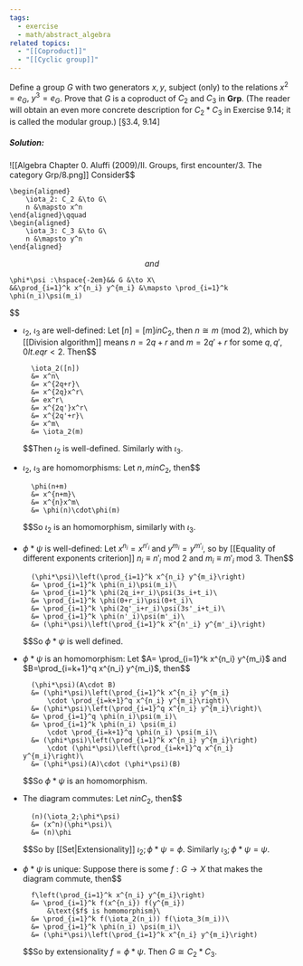 ```yaml
---
tags:
  - exercise
  - math/abstract_algebra
related topics:
  - "[[Coproduct]]"
  - "[[Cyclic group]]"
---
```

Define a group $G$ with two generators $x, y$, subject (only) to the relations
$x^2 = e_G,$ $y^3 = e_G$. Prove that $G$ is a coproduct of $C_2$ and $C_3$ in $\mathbf{Grp}$. (The reader
will obtain an even more concrete description for $C_2 * C_3$ in Exercise 9.14; it is
called the modular group.) [§3.4, 9.14]
##### Solution:
![[Algebra Chapter 0. Aluffi (2009)/II. Groups, first encounter/3. The category Grp/8.png]]
Consider$$

	\begin{aligned}
		\iota_2: C_2 &\to G\
		n &\mapsto x^n
	\end{aligned}\qquad
	\begin{aligned}
		\iota_3: C_3 &\to G\
		n &\mapsto y^n
	\end{aligned}

$$and$$

	\phi*\psi :\hspace{-2em}&& G &\to X\
	&&\prod_{i=1}^k x^{n_i} y^{m_i} &\mapsto \prod_{i=1}^k \phi(n_i)\psi(m_i)

$$
- $\iota_2$, $\iota_3$ are well-defined:
	Let $[n]=[m] in C_2$, then $n\cong m\ (\text{mod }2)$, which by [[Division algorithm]] means $n=2q+r$ and $m=2q'+r$ for some $q,q',0 lt.eq r<2$. Then$$
	
		\iota_2([n])
		&= x^n\
		&= x^{2q+r}\
		&= x^{2q}x^r\
		&= ex^r\
		&= x^{2q'}x^r\
		&= x^{2q'+r}\
		&= x^m\
		&= \iota_2(m)
	
	$$Then $\iota_2$ is well-defined. Similarly with $\iota_3$.
- $\iota_2$, $\iota_3$ are homomorphisms:
	Let $n,m in C_2$, then$$
	
		\phi(n+m)
		&= x^{n+m}\
		&= x^{n}x^m\
		&= \phi(n)\cdot\phi(m)
	
	$$So $\iota_2$ is an homomorphism, similarly with $\iota_3$.
- $\phi*\psi$ is well-defined:
	Let $x^{n_i}=x^{n'_i}$ and $y^{m_i}=y^{m'_i}$, so by [[Equality of different exponents criterion]] $n_i\equiv n'_i\text{ mod }2$ and $m_i\equiv m'_i\text{ mod }3$. Then$$
	
		(\phi*\psi)\left(\prod_{i=1}^k x^{n_i} y^{m_i}\right)
		&= \prod_{i=1}^k \phi(n_i)\psi(m_i)\
		&= \prod_{i=1}^k \phi(2q_i+r_i)\psi(3s_i+t_i)\
		&= \prod_{i=1}^k \phi(0+r_i)\psi(0+t_i)\
		&= \prod_{i=1}^k \phi(2q'_i+r_i)\psi(3s'_i+t_i)\
		&= \prod_{i=1}^k \phi(n'_i)\psi(m'_i)\
		&= (\phi*\psi)\left(\prod_{i=1}^k x^{n'_i} y^{m'_i}\right)
	
	$$So $\phi*\psi$ is well defined.
- $\phi*\psi$ is an homomorphism:
	Let $A= \prod_{i=1}^k x^{n_i} y^{m_i}$ and $B=\prod_{i=k+1}^q x^{n_i} y^{m_i}$, then$$
	
		(\phi*\psi)(A\cdot B)
		&= (\phi*\psi)\left(\prod_{i=1}^k x^{n_i} y^{m_i} 
			\cdot \prod_{i=k+1}^q x^{n_i} y^{m_i}\right)\
		&= (\phi*\psi)\left(\prod_{i=1}^q x^{n_i} y^{m_i}\right)\
		&= \prod_{i=1}^q \phi(n_i)\psi(m_i)\
		&= \prod_{i=1}^k \phi(n_i) \psi(m_i) 
			\cdot \prod_{i=k+1}^q \phi(n_i) \psi(m_i)\
		&= (\phi*\psi)\left(\prod_{i=1}^k x^{n_i} y^{m_i}\right)
			\cdot (\phi*\psi)\left(\prod_{i=k+1}^q x^{n_i} y^{m_i}\right)\
		&= (\phi*\psi)(A)\cdot (\phi*\psi)(B)
	
	$$So $\phi*\psi$  is an homomorphism.
- The diagram commutes:
	Let $n in C_2$, then$$
	
		(n)(\iota_2;\phi*\psi)
		&= (x^n)(\phi*\psi)\
		&= (n)\phi
	
	$$So by [[Set|Extensionality]] $\iota_2;\phi*\psi=\phi$. Similarly $\iota_3;\phi*\psi=\psi$.
- $\phi*\psi$ is unique:
	Suppose there is some $f:G\to X$ that makes the diagram commute, then$$
	
		f\left(\prod_{i=1}^k x^{n_i} y^{m_i}\right)
		&= \prod_{i=1}^k f(x^{n_i}) f(y^{m_i}) 
			&\text{$f$ is homomorphism}\
		&= \prod_{i=1}^k f(\iota_2(n_i)) f(\iota_3(m_i))\
		&= \prod_{i=1}^k \phi(n_i) \psi(m_i)\
		&= (\phi*\psi)\left(\prod_{i=1}^k x^{n_i} y^{m_i}\right)
	
	$$So by extensionality $f = \phi*\psi$.
Then $G\cong C_2 * C_3$.